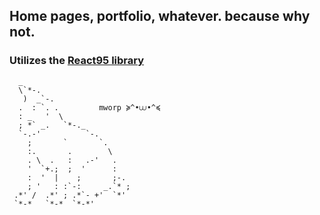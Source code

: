 ## Home pages, portfolio, whatever. because why not.
### Utilizes the [React95 library](https://github.com/React95/React95)

```
  _                        
  \`*-.                    
   )  _`-.                 
  .  : `. .         mworp ≽^•⩊•^≼       
  : _   '  \               
  ; *` _.   `*-._          
  `-.-'          `-.       
    ;       `       `.     
    :.       .        \    
    . \  .   :   .-'   .   
    '  `+.;  ;  '      :   
    :  '  |    ;       ;-. 
    ; '   : :`-:     _.`* ;
 .*' /  .*' ; .*`- +'  `*' 
 `*-*   `*-*  `*-*'       

```
